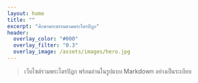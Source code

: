 ```yaml
---
layout: home
title: ""
excerpt: "ศึกษาพระธรรมตามพระไตรปิฎก"
header:
  overlay_color: "#000"
  overlay_filter: "0.3"
  overlay_image: /assets/images/hero.jpg
---
```

<!-- พุทธพจน์แบบสุ่ม -->
  <div id="buddha-quote" style="font-size: 1.2em; font-style: italic; padding: 0 2em;"></div>

> เว็บไซต์รวมพระไตรปิฎก พร้อมอ่านในรูปแบบ Markdown อย่างเป็นระเบียบ
